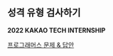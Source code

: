 ## 성격 유형 검사하기

**2022 KAKAO TECH INTERNSHIP**

[프로그래머스 문제 & 답안](https://school.programmers.co.kr/learn/courses/30/lessons/118666)
